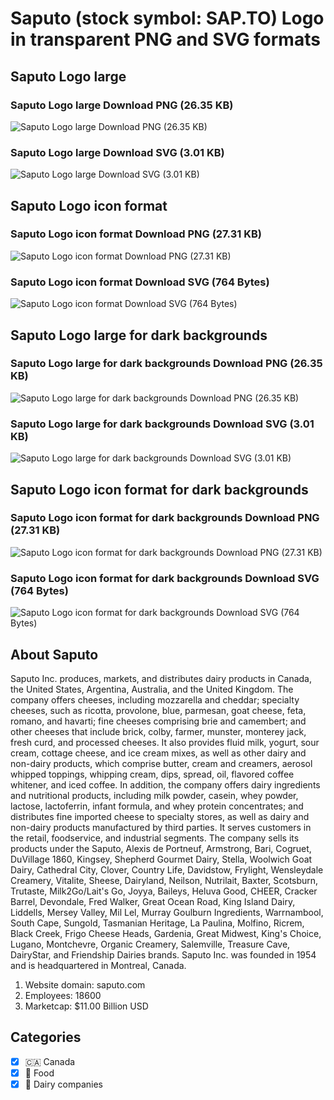 # Saputo (stock symbol: SAP.TO) Logo in transparent PNG and SVG formats

## Saputo Logo large

### Saputo Logo large Download PNG (26.35 KB)

![Saputo Logo large Download PNG (26.35 KB)](/img/orig/SAP.TO_BIG-fa43344c.png)

### Saputo Logo large Download SVG (3.01 KB)

![Saputo Logo large Download SVG (3.01 KB)](/img/orig/SAP.TO_BIG-b3d8e4a2.svg)

## Saputo Logo icon format

### Saputo Logo icon format Download PNG (27.31 KB)

![Saputo Logo icon format Download PNG (27.31 KB)](/img/orig/SAP.TO-3e936ff5.png)

### Saputo Logo icon format Download SVG (764 Bytes)

![Saputo Logo icon format Download SVG (764 Bytes)](/img/orig/SAP.TO-29a79253.svg)

## Saputo Logo large for dark backgrounds

### Saputo Logo large for dark backgrounds Download PNG (26.35 KB)

![Saputo Logo large for dark backgrounds Download PNG (26.35 KB)](/img/orig/SAP.TO_BIG.D-8037dacd.png)

### Saputo Logo large for dark backgrounds Download SVG (3.01 KB)

![Saputo Logo large for dark backgrounds Download SVG (3.01 KB)](/img/orig/SAP.TO_BIG.D-774f6068.svg)

## Saputo Logo icon format for dark backgrounds

### Saputo Logo icon format for dark backgrounds Download PNG (27.31 KB)

![Saputo Logo icon format for dark backgrounds Download PNG (27.31 KB)](/img/orig/SAP.TO.D-74c00021.png)

### Saputo Logo icon format for dark backgrounds Download SVG (764 Bytes)

![Saputo Logo icon format for dark backgrounds Download SVG (764 Bytes)](/img/orig/SAP.TO.D-35170d41.svg)

## About Saputo

Saputo Inc. produces, markets, and distributes dairy products in Canada, the United States, Argentina, Australia, and the United Kingdom. The company offers cheeses, including mozzarella and cheddar; specialty cheeses, such as ricotta, provolone, blue, parmesan, goat cheese, feta, romano, and havarti; fine cheeses comprising brie and camembert; and other cheeses that include brick, colby, farmer, munster, monterey jack, fresh curd, and processed cheeses. It also provides fluid milk, yogurt, sour cream, cottage cheese, and ice cream mixes, as well as other dairy and non-dairy products, which comprise butter, cream and creamers, aerosol whipped toppings, whipping cream, dips, spread, oil, flavored coffee whitener, and iced coffee. In addition, the company offers dairy ingredients and nutritional products, including milk powder, casein, whey powder, lactose, lactoferrin, infant formula, and whey protein concentrates; and distributes fine imported cheese to specialty stores, as well as dairy and non-dairy products manufactured by third parties. It serves customers in the retail, foodservice, and industrial segments. The company sells its products under the Saputo, Alexis de Portneuf, Armstrong, Bari, Cogruet, DuVillage 1860, Kingsey, Shepherd Gourmet Dairy, Stella, Woolwich Goat Dairy, Cathedral City, Clover, Country Life, Davidstow, Frylight, Wensleydale Creamery, Vitalite, Sheese, Dairyland, Neilson, Nutrilait, Baxter, Scotsburn, Trutaste, Milk2Go/Lait's Go, Joyya, Baileys, Heluva Good, CHEER, Cracker Barrel, Devondale, Fred Walker, Great Ocean Road, King Island Dairy, Liddells, Mersey Valley, Mil Lel, Murray Goulburn Ingredients, Warrnambool, South Cape, Sungold, Tasmanian Heritage, La Paulina, Molfino, Ricrem, Black Creek, Frigo Cheese Heads, Gardenia, Great Midwest, King's Choice, Lugano, Montchevre, Organic Creamery, Salemville, Treasure Cave, DairyStar, and Friendship Dairies brands. Saputo Inc. was founded in 1954 and is headquartered in Montreal, Canada.

1. Website domain: saputo.com
2. Employees: 18600
3. Marketcap: $11.00 Billion USD


## Categories
- [x] 🇨🇦 Canada
- [x] 🍴 Food
- [x] 🥛 Dairy companies
